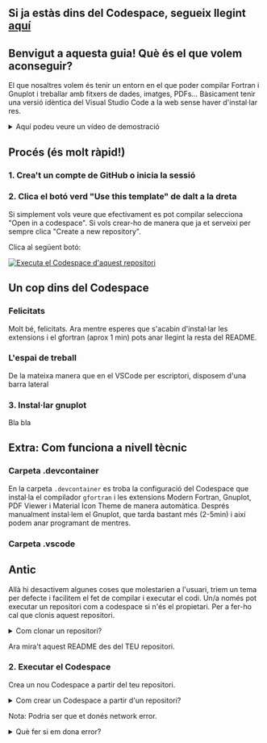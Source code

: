 ## Si ja estàs dins del Codespace, segueix llegint [aquí](#un-cop-dins-del-codespace)
## Benvigut a aquesta guia! Què és el que volem aconseguir?
El que nosaltres volem és tenir un entorn en el que poder compilar Fortran i Gnuplot i treballar amb fitxers de dades, imatges, PDFs... Bàsicament tenir una versió idèntica del Visual Studio Code a la web sense haver d'instal·lar res.
<details>
  <summary>Aquí podeu veure un vídeo de demostració</summary>
  Bla bla
</details>

## Procés (és molt ràpid!)
### 1. Crea't un compte de GitHub o inicia la sessió
### 2. Clica el botó verd "Use this template" de dalt a la dreta
Si simplement vols veure que efectivament es pot compilar selecciona "Open in a codespace". Si vols crear-ho de manera que ja et serveixi per sempre clica "Create a new repository".

Clica al següent botó:

[![Executa el Codespace d'aquest repositori](https://github.com/codespaces/badge.svg)](https://codespaces.new/Mapaor/compilador-fortran?quickstart=1)
 
## Un cop dins del Codespace
### Felicitats
Molt bé, felicitats. Ara mentre esperes que s'acabin d'instal·lar les extensions i el gfortran (aprox 1 min) pots anar llegint la resta del README.
### L'espai de treball
De la mateixa manera que en el VSCode per escriptori, disposem d'una barra lateral 
### 3. Instal·lar gnuplot
Bla bla
## Extra: Com funciona a nivell tècnic
### Carpeta .devcontainer
En la carpeta `.devcontainer` es troba la configuració del Codespace que instal·la el compilador `gfortran` i les extensions Modern Fortran, Gnuplot, PDF Viewer i Material Icon Theme de manera automàtica.
Després manualment instal·lem el Gnuplot, que tarda bastant més (2-5min) i així podem anar programant de mentres.
### Carpeta .vscode
## Antic
Allà hi desactivem algunes coses que molestarien a l'usuari, triem un tema per defecte i facilitem el fet de compilar i executar el codi.
Un/a només pot executar un repositori com a codespace si n'és el propietari. Per a fer-ho cal que clonis aquest repositori. 
<details>
<summary>Com clonar un repositori?</summary>
  1. Cliques a "fork" a dalt a la dreta.
  
  <img width="941" alt="fork_example" src="https://github.com/user-attachments/assets/837b49ec-72d8-4697-972d-3f07d4ffebdd">
  
  2. Si vols li dones un nom diferent (el repositori serà una còpia idèntica, però serà la teva còpia, pots fer amb ella el que vulguis) o si vols deixes el nom per defecte. Li dones al botó verd de "Create Fork".

  <img width="571" alt="Screenshot 2024-09-28 at 23-28-54 Fork Mapaor_compilador-fortran" src="https://github.com/user-attachments/assets/255c396c-483b-4224-8591-98c7cb50c671">
  
  Tardarà uns pocs segons a crear-lo i de seguida tindràs un nou repositori en el teu perfil. 
</details>

Ara mira't aquest README des del TEU repositori.
### 2. Executar el Codespace
Crea un nou Codespace a partir del teu repositori.
<details>
<summary>Com crear un Codespace a partir d'un repositori?</summary>
  Simplement obra el desplegable "Code" i en la pestanya "Codespaces" clica el botó que és un '+'.
  
  ![imatge](https://github.com/user-attachments/assets/25ea5146-3311-4f8a-909d-3bfdeac733c4)
</details>

Nota: Podria ser que et donés network error.
<details>
<summary>Què fer si em dona error?</summary>
  Segurament sigui degut a que tens un ad-blocker o una extensió que restringeix alguna funcionalitat del navegador, o ho estàs obrint en una pestanya d'incògnit. Prova a descativar temporalment alguna de les extensions o canviar de navegador.
</details>
